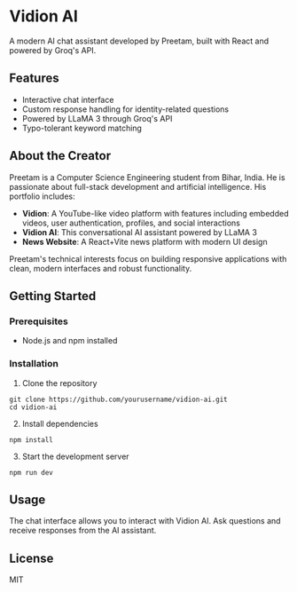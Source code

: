 # Vidion AI

A modern AI chat assistant developed by Preetam, built with React and powered by Groq's API.

## Features

- Interactive chat interface
- Custom response handling for identity-related questions
- Powered by LLaMA 3 through Groq's API
- Typo-tolerant keyword matching

## About the Creator

Preetam is a Computer Science Engineering student from Bihar, India. He is passionate about full-stack development and artificial intelligence. His portfolio includes:

- **Vidion**: A YouTube-like video platform with features including embedded videos, user authentication, profiles, and social interactions
- **Vidion AI**: This conversational AI assistant powered by LLaMA 3
- **News Website**: A React+Vite news platform with modern UI design

Preetam's technical interests focus on building responsive applications with clean, modern interfaces and robust functionality.

## Getting Started

### Prerequisites

- Node.js and npm installed

### Installation

1. Clone the repository
```
git clone https://github.com/yourusername/vidion-ai.git
cd vidion-ai
```

2. Install dependencies
```
npm install
```

3. Start the development server
```
npm run dev
```

## Usage

The chat interface allows you to interact with Vidion AI. Ask questions and receive responses from the AI assistant.

## License

MIT
